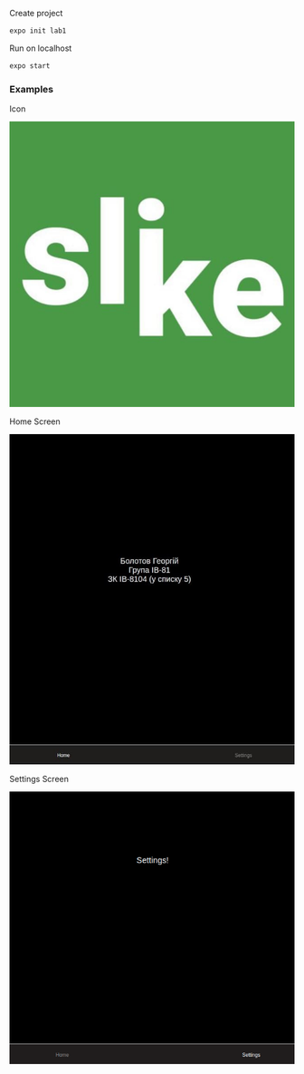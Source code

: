 Create project

```bash
expo init lab1
```

Run on localhost 

```bash
expo start 
```

### Examples 

Icon

![img.png](assets/slike.jpg)

Home Screen 

![img.png](examples/homescreen_example.jpg)

Settings Screen

![img.png](examples/settingscreen_example.png)


